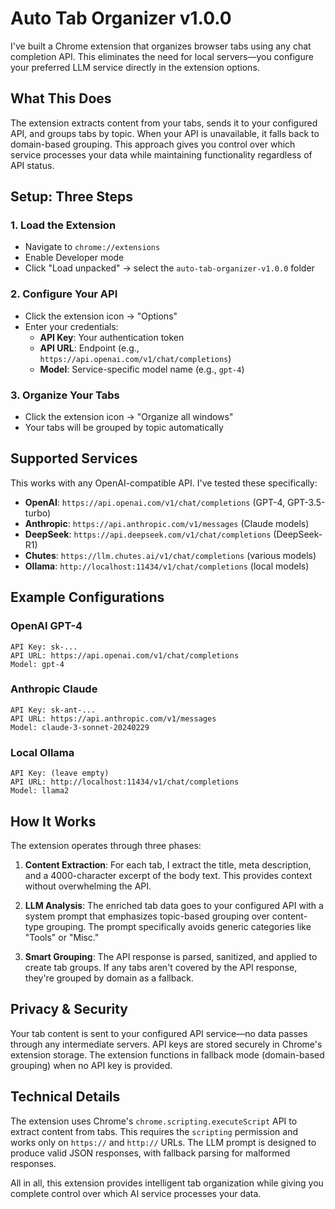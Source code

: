 # Auto Tab Organizer v1.0.0

I've built a Chrome extension that organizes browser tabs using any chat completion API. This eliminates the need for local servers—you configure your preferred LLM service directly in the extension options.

## What This Does

The extension extracts content from your tabs, sends it to your configured API, and groups tabs by topic. When your API is unavailable, it falls back to domain-based grouping. This approach gives you control over which service processes your data while maintaining functionality regardless of API status.

## Setup: Three Steps

### 1. Load the Extension
- Navigate to `chrome://extensions`
- Enable Developer mode
- Click "Load unpacked" → select the `auto-tab-organizer-v1.0.0` folder

### 2. Configure Your API
- Click the extension icon → "Options"
- Enter your credentials:
  - **API Key**: Your authentication token
  - **API URL**: Endpoint (e.g., `https://api.openai.com/v1/chat/completions`)
  - **Model**: Service-specific model name (e.g., `gpt-4`)

### 3. Organize Your Tabs
- Click the extension icon → "Organize all windows"
- Your tabs will be grouped by topic automatically

## Supported Services

This works with any OpenAI-compatible API. I've tested these specifically:

- **OpenAI**: `https://api.openai.com/v1/chat/completions` (GPT-4, GPT-3.5-turbo)
- **Anthropic**: `https://api.anthropic.com/v1/messages` (Claude models)
- **DeepSeek**: `https://api.deepseek.com/v1/chat/completions` (DeepSeek-R1)
- **Chutes**: `https://llm.chutes.ai/v1/chat/completions` (various models)
- **Ollama**: `http://localhost:11434/v1/chat/completions` (local models)

## Example Configurations

### OpenAI GPT-4
```
API Key: sk-...
API URL: https://api.openai.com/v1/chat/completions
Model: gpt-4
```

### Anthropic Claude
```
API Key: sk-ant-...
API URL: https://api.anthropic.com/v1/messages
Model: claude-3-sonnet-20240229
```

### Local Ollama
```
API Key: (leave empty)
API URL: http://localhost:11434/v1/chat/completions
Model: llama2
```

## How It Works

The extension operates through three phases:

1. **Content Extraction**: For each tab, I extract the title, meta description, and a 4000-character excerpt of the body text. This provides context without overwhelming the API.

2. **LLM Analysis**: The enriched tab data goes to your configured API with a system prompt that emphasizes topic-based grouping over content-type grouping. The prompt specifically avoids generic categories like "Tools" or "Misc."

3. **Smart Grouping**: The API response is parsed, sanitized, and applied to create tab groups. If any tabs aren't covered by the API response, they're grouped by domain as a fallback.

## Privacy & Security

Your tab content is sent to your configured API service—no data passes through any intermediate servers. API keys are stored securely in Chrome's extension storage. The extension functions in fallback mode (domain-based grouping) when no API key is provided.

## Technical Details

The extension uses Chrome's `chrome.scripting.executeScript` API to extract content from tabs. This requires the `scripting` permission and works only on `https://` and `http://` URLs. The LLM prompt is designed to produce valid JSON responses, with fallback parsing for malformed responses.

All in all, this extension provides intelligent tab organization while giving you complete control over which AI service processes your data.
